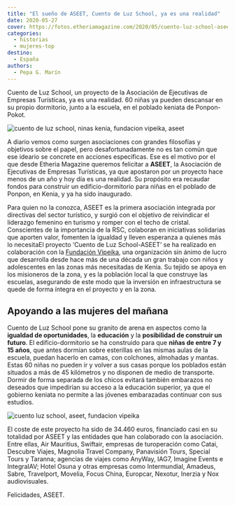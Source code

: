 ```yaml
---
title: "El sueño de ASEET, Cuento de Luz School, ya es una realidad"
date: 2020-05-27
cover: https://fotos.etheriamagazine.com/2020/05/cuento-luz-school-aseet.jpg
categories: 
  - historias
  - mujeres-top
destino: 
  - España
authors: 
  - Pepa G. Marín
---
```


Cuento de Luz School, un proyecto de la Asociación de Ejecutivas de Empresas Turísticas, ya es una realidad. 60 niñas ya pueden descansar en su propio dormitorio, junto a la escuela, en el poblado keniata de Ponpon-Pokot.

![cuento de luz school, ninas kenia, fundacion vipeika, aseet](https://fotos.etheriamagazine.com/2020/05/cuento-luz-school-aseet.jpg "Niñas de Cuento de Luz School-ASEET.")

A diario vemos como surgen asociaciones con grandes filosofías y objetivos sobre el 
papel, pero desafortunadamente no es tan común que ese ideario se concrete en acciones 
específicas. Ese es el motivo por el que desde Etheria Magazine queremos felicitar a 
**ASEET**, la Asociación de Ejecutivas de Empresas Turísticas, ya que apostaron por un 
proyecto hace menos de un año y hoy día es una realidad. Su propósito era recaudar 
fondos para construir un edificio-dormitorio para niñas en el poblado de Ponpon, en 
Kenia, y ya ha sido inaugurado. 

Para quien no la conozca, ASEET es la primera asociación integrada por directivas del 
sector turístico, y surgió con el objetivo de reivindicar el liderazgo femenino en 
turismo y romper con el techo de cristal. Conscientes de la importancia de la RSC, 
colaboran en iniciativas solidarias que aporten valor, fomenten la igualdad y lleven 
esperanza a quienes más lo necesitaEl proyecto ‘Cuento de Luz School-ASEET’ se ha 
realizado en colaboración con la [Fundación Vipeika](https://fundacionvipeika.org/), una 
organización sin ánimo de lucro que desarrolla desde hace más de una década un gran 
trabajo con niños y adolescentes en las zonas más necesitadas de Kenia. Su tejido se 
apoya en los misioneros de la zona, y es la población local la que construye las 
escuelas, asegurando de este modo que la inversión en infraestructura se quede de forma 
íntegra en el proyecto y en la zona. 

## Apoyando a las mujeres del mañana

Cuento de Luz School pone su granito de arena en aspectos como la **igualdad de 
oportunidades**, la **educación** y la **posibilidad de construir un futuro**. El 
edificio-dormitorio se ha construido para que **niñas de entre 7 y 15 años**, que antes 
dormían sobre esterillas en las mismas aulas de la escuela, puedan hacerlo en camas, con 
colchones, almohadas y mantas. Estas 60 niñas no pueden ir y volver a sus casas porque 
los poblados están situados a más de 45 kilómetros y no disponen de medio de transporte. 
Dormir de forma separada de los chicos evitará también embarazos no deseados que 
impedirían su acceso a la educación superior, ya que el gobierno keniata no permite a 
las jóvenes embarazadas continuar con sus estudios. 

![cuento luz school, aseet, fundacion vipeika](https://fotos.etheriamagazine.com/2020/05/aseet-cuento-luz-school.jpg "Jovencitas que disfrutarán del dormitorio de Cuento de Luz School.")

El coste de este proyecto ha sido de 34.460 euros, financiado casi en su totalidad por 
ASEET y las entidades que han colaborado con la asociación. Entre ellas, Air Mauritius, 
Swiftair, empresas de turoperación como Catai, Descubre Viajes, Magnolia Travel Company, 
Panavisión Tours, Special Tours y Taranna; agencias de viajes como AnyWay, IAG7, Imagine 
Events e IntegraIAV; Hotel Osuna y otras empresas como Intermundial, Amadeus, Sabre, 
Travelport, Movelia, Focus China, Europcar, Nexotur, Inerzia y Nox audiovisuales. 

Felicidades, ASEET.
